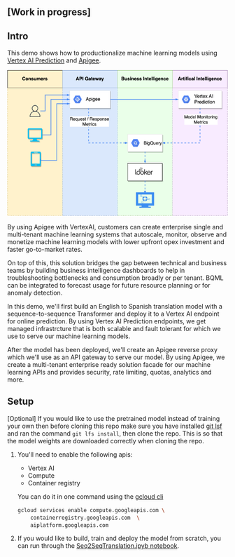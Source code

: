 ## [Work in progress]
## Intro

This demo shows how to productionalize machine learning models using [Vertex AI Prediction](https://cloud.google.com/vertex-ai/docs/predictions/getting-predictions) and [Apigee](https://cloud.google.com/apigee).

![Architecture](/images/vertexai_apigee_architecture.png)

By using Apigee with VertexAI, customers can create enterprise single and multi-tenant machine learning systems that autoscale, monitor, observe and monetize machine learning models with lower upfront opex investment and faster go-to-market rates. 

On top of this, this solution bridges the gap between technical and business teams by building business intelligence dashboards to help in troubleshooting bottlenecks and consumption broadly or per tenant. BQML can be integrated to forecast usage for future resource planning or for anomaly detection.

In this demo, we'll first build an English to Spanish translation model with a sequence-to-sequence Transformer and deploy it to a Vertex AI endpoint for online prediction. By using Vertex AI Prediction endpoints, we get managed infrastrcture that is both scalable and fault tolerant for which we use to serve our machine learning models.

After the model has been deployed, we'll create an Apigee reverse proxy which we'll use as an API gateway to serve our model. By using Apigee, we create a multi-tenant enterprise ready solution facade for our machine learning APIs and provides security, rate limiting, quotas, analytics and more.

## Setup

[Optional]
If you would like to use the pretrained model instead of training your own then before cloning this repo make sure you have installed [git lsf](https://git-lfs.github.com/) and ran the command `git lfs install`, then clone the repo. This is so that the model weights are downloaded correctly when cloning the repo.

1. You'll need to enable the following apis:
    - Vertex AI
    - Compute
    - Container registry

    You can do it in one command using the [gcloud cli](https://cloud.google.com/sdk/docs/install)

    ```bash
    gcloud services enable compute.googleapis.com \
        containerregistry.googleapis.com  \
        aiplatform.googleapis.com
    ```

1. If you would like to build, train and deploy the model from scratch, you can run through the [Seq2SeqTranslation.ipyb notebook](/notebooks/Seq2SeqTranslation.ipynb).
